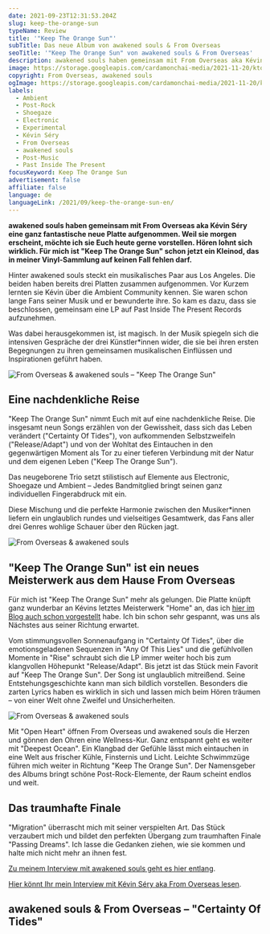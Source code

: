 ```yaml
---
date: 2021-09-23T12:31:53.204Z
slug: keep-the-orange-sun
typeName: Review
title: '"Keep The Orange Sun"'
subTitle: Das neue Album von awakened souls & From Overseas
seoTitle: '"Keep The Orange Sun" von awakened souls & From Overseas'
description: awakened souls haben gemeinsam mit From Overseas aka Kévin Séry eine ganz fantastische neue Platte aufgenommen. Weil sie morgen erscheint, möchte ich sie Euch heute gerne vorstellen. Für mich ist "Keep The Orange Sun" schon jetzt ein Kleinod, das in meiner Vinyl-Sammlung auf keinen Fall fehlen darf.
image: https://storage.googleapis.com/cardamonchai-media/2021-11-20/ktos3-jpg-imagine-a8d8f8_787b82_5118_3555/640.webp
copyright: From Overseas, awakened souls
ogImage: https://storage.googleapis.com/cardamonchai-media/2021-11-20/keep-the-orange-sun-fb-png-imagine-080808_6c6061_1200_628/640.webp
labels:
  - Ambient
  - Post-Rock
  - Shoegaze
  - Electronic
  - Experimental
  - Kévin Séry
  - From Overseas
  - awakened souls
  - Post-Music
  - Past Inside The Present
focusKeyword: Keep The Orange Sun
advertisement: false
affiliate: false
language: de
languageLink: /2021/09/keep-the-orange-sun-en/
---
```


**awakened souls haben gemeinsam mit From Overseas aka Kévin Séry eine ganz fantastische neue Platte aufgenommen. Weil sie morgen erscheint, möchte ich sie Euch heute gerne vorstellen. Hören lohnt sich wirklich. Für mich ist "Keep The Orange Sun" schon jetzt ein Kleinod, das in meiner Vinyl-Sammlung auf keinen Fall fehlen darf.**

Hinter awakened souls steckt ein musikalisches Paar aus Los Angeles. Die beiden haben bereits drei Platten zusammen aufgenommen. Vor Kurzem lernten sie Kévin über die Ambient Community kennen. Sie waren schon lange Fans seiner Musik und er bewunderte ihre. So kam es dazu, dass sie beschlossen, gemeinsam eine LP auf Past Inside The Present Records aufzunehmen.

Was dabei herausgekommen ist, ist magisch. In der Musik spiegeln sich die intensiven Gespräche der drei Künstler\*innen wider, die sie bei ihren ersten Begegnungen zu ihren gemeinsamen musikalischen Einflüssen und Inspirationen geführt haben.

![From Overseas & awakened souls – "Keep The Orange Sun"](https://storage.googleapis.com/cardamonchai-media/2021-11-20/keep-the-orange-sun-jpg-imagine-281818_3c2e26_1200_1200/640.webp 'From Overseas & awakened souls – "Keep The Orange Sun"')

## Eine nachdenkliche Reise

"Keep The Orange Sun" nimmt Euch mit auf eine nachdenkliche Reise. Die insgesamt neun Songs erzählen von der Gewissheit, dass sich das Leben verändert ("Certainty Of Tides"), von aufkommenden Selbstzweifeln ("Release/Adapt") und von der Wohltat des Eintauchen in den gegenwärtigen Moment als Tor zu einer tieferen Verbindung mit der Natur und dem eigenen Leben ("Keep The Orange Sun").

Das neugeborene Trio setzt stilistisch auf Elemente aus Electronic, Shoegaze und Ambient – Jedes Bandmitglied bringt seinen ganz individuellen Fingerabdruck mit ein.

Diese Mischung und die perfekte Harmonie zwischen den Musiker\*innen liefern ein unglaublich rundes und vielseitiges Gesamtwerk, das Fans aller drei Genres wohlige Schauer über den Rücken jagt.

![From Overseas & awakened souls](https://storage.googleapis.com/cardamonchai-media/2021-11-20/ktos2-jpg-imagine-082818_6f7160_3048_2048/640.webp 'From Overseas & awakened souls')

## "Keep The Orange Sun" ist ein neues Meisterwerk aus dem Hause From Overseas

Für mich ist "Keep The Orange Sun" mehr als gelungen. Die Platte knüpft ganz wunderbar an Kévins letztes Meisterwerk "Home" an, das ich [hier im Blog auch schon vorgestellt](/2020/04/from-overseas-interview/) habe. Ich bin schon sehr gespannt, was uns als Nächstes aus seiner Richtung erwartet.

Vom stimmungsvollen Sonnenaufgang in "Certainty Of Tides", über die emotionsgeladenen Sequenzen in "Any Of This Lies" und die gefühlvollen Momente in "Rise" schraubt sich die LP immer weiter hoch bis zum klangvollen Höhepunkt "Release/Adapt". Bis jetzt ist das Stück mein Favorit auf "Keep The Orange Sun". Der Song ist unglaublich mitreißend. Seine Entstehungsgeschichte kann man sich bildlich vorstellen. Besonders die zarten Lyrics haben es wirklich in sich und lassen mich beim Hören träumen – von einer Welt ohne Zweifel und Unsicherheiten.

![From Overseas & awakened souls](https://storage.googleapis.com/cardamonchai-media/2021-11-20/ktos1-jpg-imagine-082818_756e57_2656_1819/640.webp 'From Overseas & awakened souls')

Mit "Open Heart" öffnen From Overseas und awakened souls die Herzen und gönnen den Ohren eine Wellness-Kur. Ganz entspannt geht es weiter mit "Deepest Ocean". Ein Klangbad der Gefühle lässt mich eintauchen in eine Welt aus frischer Kühle, Finsternis und Licht. Leichte Schwimmzüge führen mich weiter in Richtung "Keep The Orange Sun". Der Namensgeber des Albums bringt schöne Post-Rock-Elemente, der Raum scheint endlos und weit.

## Das traumhafte Finale

"Migration" überrascht mich mit seiner verspielten Art. Das Stück verzaubert mich und bildet den perfekten Übergang zum traumhaften Finale "Passing Dreams". Ich lasse die Gedanken ziehen, wie sie kommen und halte mich nicht mehr an ihnen fest.

[Zu meinem Interview mit awakened souls geht es hier entlang](/2021/10/awakened-souls/).

[Hier könnt Ihr mein Interview mit Kévin Séry aka From Overseas lesen](/2020/04/from-overseas-interview/).

## awakened souls & From Overseas – "Certainty Of Tides"

<YouTube id="SQEyxMq0MFo" />
